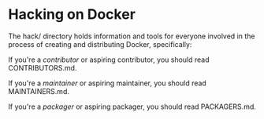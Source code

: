 # Hacking on Docker

The hack/ directory holds information and tools for everyone involved in the process of creating and
distributing Docker, specifically:

If you're a *contributor* or aspiring contributor, you should read CONTRIBUTORS.md.

If you're a *maintainer* or aspiring maintainer, you should read MAINTAINERS.md.

If you're a *packager* or aspiring packager, you should read PACKAGERS.md.
